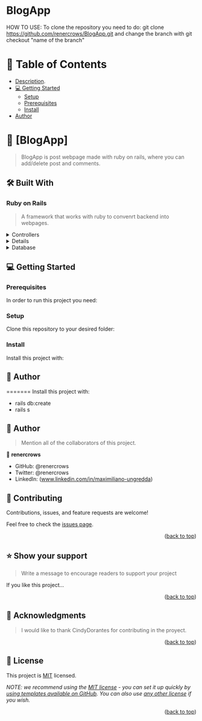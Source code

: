 # BlogApp

HOW TO USE:
To clone the repository you need to do: git clone https://github.com/renercrows/BlogApp.git and change the branch with git checkout "name of the branch"

<!-- TABLE OF CONTENTS -->

# 📗 Table of Contents

- [Description](#description).
- [💻 Getting Started](#getting-started)
  - [Setup](#setup)
  - [Prerequisites](#prerequisites)
  - [Install](#install)
- [Author](#author)

<!-- PROJECT DESCRIPTION -->

# 📖 [BlogApp] <a name="about-project"></a>

> BlogApp is post webpage made with ruby on rails, where you can add/delete post and comments.

## 🛠 Built With <a name="built-with"></a>

### Ruby on Rails <a name="tech-stack"></a>

> A framework that works with ruby to convenrt backend into webpages.

<details>
  <summary>Controllers</summary>
  <ul>
   <li>Application_controller</li>
   <li>likes_controller</li>
   <li>comments_controller</li>
   <li>posts_controller</li>
   <li>users_controller</li>
  </ul>
</details>

<details>
   <li>likes</li>
   <li>comments</li>
   <li>posts</li>
   <li>users</li>
  <ul>
    <li></li>
  </ul>
</details>

<details>
<summary>Database</summary>
  <ul>
   <li>likes</li>
   <li>comments</li>
   <li>posts</li>
   <li>users</li>
  </ul>
</details>

<!-- GETTING STARTED -->

## 💻 Getting Started <a name="getting-started"></a>

### Prerequisites

In order to run this project you need:

### Setup

Clone this repository to your desired folder: 

<!--
Example commands:

```sh
  cd my-folder
  git clone https://github.com/renercrows/BlogApp.git
```
--->

### Install

Install this project with:

<!--
Example command: rails db:create

### Usage

To run the project, execute the following command:

<!--
Example command:

```sh
  rails server
```

<!-- AUTHORS -->

## 👥 Author <a name="authors"></a>

=======
Install this project with: 

- rails db:create
- rails s

<!-- AUTHORS -->

## 👥 Author <a name="authors"></a>

> Mention all of the collaborators of this project.

👤 **renercrows**

- GitHub: @renercrows
- Twitter: @renercrows
- LinkedIn: (www.linkedin.com/in/maximiliano-ungredda)

<!-- CONTRIBUTING -->

## 🤝 Contributing <a name="contributing"></a>

Contributions, issues, and feature requests are welcome!

Feel free to check the [issues page](../../issues/).

<p align="right">(<a href="#readme-top">back to top</a>)</p>

<!-- SUPPORT -->

## ⭐️ Show your support <a name="support"></a>

> Write a message to encourage readers to support your project

If you like this project...

<p align="right">(<a href="#readme-top">back to top</a>)</p>

<!-- ACKNOWLEDGEMENTS -->

## 🙏 Acknowledgments <a name="acknowledgements"></a>

> I would like to thank CindyDorantes for contributing in the proyect.

<p align="right">(<a href="#readme-top">back to top</a>)</p>

<!-- LICENSE -->

## 📝 License <a name="license"></a>

This project is [MIT](./LICENSE) licensed.

_NOTE: we recommend using the [MIT license](https://choosealicense.com/licenses/mit/) - you can set it up quickly by [using templates available on GitHub](https://docs.github.com/en/communities/setting-up-your-project-for-healthy-contributions/adding-a-license-to-a-repository). You can also use [any other license](https://choosealicense.com/licenses/) if you wish._

<p align="right">(<a href="#readme-top">back to top</a>)</p>
